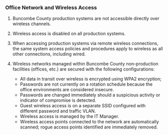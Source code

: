### Office Network and Wireless Access

1. Buncombe County production systems are not accessible directly over wireless
   channels.
2. Wireless access is disabled on all production systems.
3. When accessing production systems via remote wireless connections, the same
   system access policies and procedures apply to wireless as all other
   connections, including wired.
4. Wireless networks managed within Buncombe County non-production facilities (offices,
   etc.) are secured with the following configurations:

    * All data in transit over wireless is encrypted using WPA2 encryption;
    * Passwords are not currently on a rotation schedule because the office
      environments are considered insecure.  
    * Passwords are changed immediately should a suspicious activity or
      indicator of compromise is detected.
    * Guest wireless access is on a separate SSID configured with different
      password and traffic VLAN.
    * Wireless access is managed by the IT Manager.
    * Wireless access points connected to the network are automatically
      scanned; rogue access points identified are immediately removed.